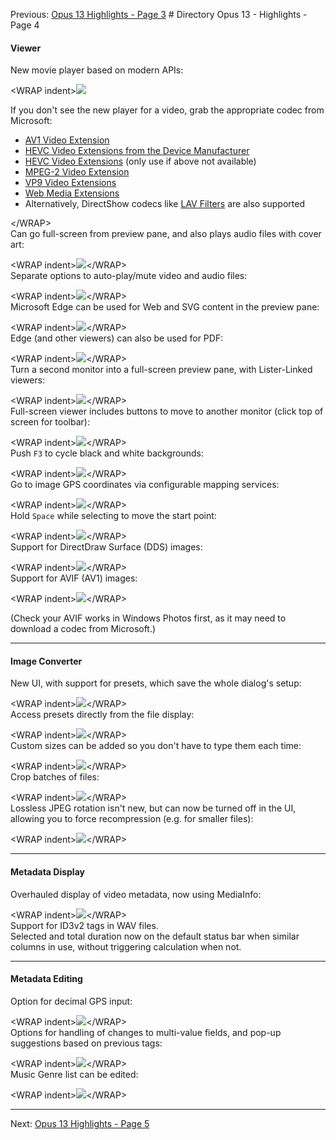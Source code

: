 Previous: [Opus 13 Highlights - Page 3](/Manual/release_history/opus13/page3.md) # Directory Opus 13 - Highlights - Page 4

#### Viewer

New movie player based on modern APIs:

\<WRAP indent\>![](/Manual/images/release_history/viewer_video.png)

If you don't see the new player for a video, grab the appropriate codec from Microsoft:

- [AV1 Video Extension](https://www.microsoft.com/store/productid/9MVZQVXJBQ9V?ocid=pdpshare)
- [HEVC Video Extensions from the Device Manufacturer](https://www.microsoft.com/store/productid/9N4WGH0Z6VHQ?ocid=pdpshare)
- [HEVC Video Extensions](https://www.microsoft.com/store/productid/9NMZLZ57R3T7?ocid=pdpshare) (only use if above not available)
- [MPEG-2 Video Extension](https://www.microsoft.com/store/productid/9N95Q1ZZPMH4?ocid=pdpshare)
- [VP9 Video Extensions](https://www.microsoft.com/store/productid/9N4D0MSMP0PT?ocid=pdpshare)
- [Web Media Extensions](https://www.microsoft.com/store/productid/9N5TDP8VCMHS?ocid=pdpshare)
- Alternatively, DirectShow codecs like [LAV Filters](https://github.com/Nevcairiel/LAVFilters/releases) are also supported

\</WRAP\>  
Can go full-screen from preview pane, and also plays audio files with cover art:

\<WRAP indent\>![](/Manual/images/release_history/viewer_audio.png)\</WRAP\>  
Separate options to auto-play/mute video and audio files:

\<WRAP indent\>![](/Manual/images/release_history/viewer_vidopts.png)\</WRAP\>  
Microsoft Edge can be used for Web and SVG content in the preview pane:

\<WRAP indent\>![](/Manual/images/release_history/viewer_edge_web.png)\</WRAP\>  
Edge (and other viewers) can also be used for PDF:

\<WRAP indent\>![](/Manual/images/release_history/viewer_edge_pdf.png)\</WRAP\>  
Turn a second monitor into a full-screen preview pane, with Lister-Linked viewers:

\<WRAP indent\>![](/Manual/images/release_history/viewer_listerlinked.gif)\</WRAP\>  
Full-screen viewer includes buttons to move to another monitor (click top of screen for toolbar):

\<WRAP indent\>![](/Manual/images/release_history/viewer_nextmon.png)\</WRAP\>  
Push `F3` to cycle black and white backgrounds:

\<WRAP indent\>![](/Manual/images/release_history/viewer_bgcol.gif)\</WRAP\>  
Go to image GPS coordinates via configurable mapping services:

\<WRAP indent\>![](/Manual/images/release_history/viewer_gps.png)\</WRAP\>  
Hold `Space` while selecting to move the start point:

\<WRAP indent\>![](/Manual/images/release_history/viewer_selorig.gif)\</WRAP\>  
Support for DirectDraw Surface (DDS) images:

\<WRAP indent\>![](/Manual/images/release_history/viewer_dds.png)\</WRAP\>  
Support for AVIF (AV1) images:

\<WRAP indent\>![](/Manual/images/release_history/viewer_avif.png)\</WRAP\>

(Check your AVIF works in Windows Photos first, as it may need to download a codec from Microsoft.)  

------------------------------------------------------------------------

#### Image Converter

New UI, with support for presets, which save the whole dialog's setup:

\<WRAP indent\>![](/Manual/images/release_history/imgconv_ui.png)\</WRAP\>  
Access presets directly from the file display:

\<WRAP indent\>![](/Manual/images/release_history/imageconf_presetctx.png)\</WRAP\>  
Custom sizes can be added so you don't have to type them each time:

\<WRAP indent\>![](/Manual/images/release_history/imageconf_resize_presets.png)\</WRAP\>  
Crop batches of files:

\<WRAP indent\>![](/Manual/images/release_history/imgconv_crop.png)\</WRAP\>  
Lossless JPEG rotation isn't new, but can now be turned off in the UI, allowing you to force recompression (e.g. for smaller files):

\<WRAP indent\>![](/Manual/images/release_history/imgconv_losslessjpg.png)\</WRAP\>  

------------------------------------------------------------------------

#### Metadata Display

Overhauled display of video metadata, now using MediaInfo:

\<WRAP indent\>![](/Manual/images/release_history/meta_video.png)\</WRAP\>  
Support for ID3v2 tags in WAV files.  
Selected and total duration now on the default status bar when similar columns in use, without triggering calculation when not.  
  
----

#### Metadata Editing

Option for decimal GPS input:

\<WRAP indent\>![](/Manual/images/release_history/meta_decgps.png)\</WRAP\>  
Options for handling of changes to multi-value fields, and pop-up suggestions based on previous tags:

\<WRAP indent\>![](/Manual/images/release_history/metaedit_prefs.png)\</WRAP\>  
Music Genre list can be edited:

\<WRAP indent\>![](/Manual/images/release_history/metaedit_genres.png)\</WRAP\>  

------------------------------------------------------------------------

Next: [Opus 13 Highlights - Page 5](/Manual/release_history/opus13/page5.md)
